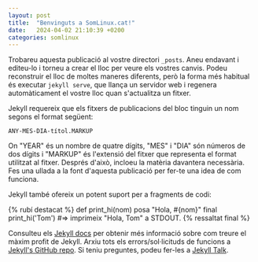 ```yaml
---
layout: post
title:  "Benvinguts a SomLinux.cat!"
date:   2024-04-02 21:10:39 +0200
categories: somlinux
---
```

Trobareu aquesta publicació al vostre directori `_posts`. Aneu endavant i editeu-lo i torneu a crear el lloc per veure els vostres canvis. Podeu reconstruir el lloc de moltes maneres diferents, però la forma més habitual és executar `jekyll serve`, que llança un servidor web i regenera automàticament el vostre lloc quan s'actualitza un fitxer.

Jekyll requereix que els fitxers de publicacions del bloc tinguin un nom segons el format següent:

`ANY-MES-DIA-títol.MARKUP`

On "YEAR" és un nombre de quatre dígits, "MES" i "DIA" són números de dos dígits i "MARKUP" és l'extensió del fitxer que representa el format utilitzat al fitxer. Després d'això, incloeu la matèria davantera necessària. Fes una ullada a la font d'aquesta publicació per fer-te una idea de com funciona.

Jekyll també ofereix un potent suport per a fragments de codi:

{% rubí destacat %}
def print_hi(nom)
   posa "Hola, #{nom}"
final
print_hi('Tom')
#=> imprimeix "Hola, Tom" a STDOUT.
{% ressaltat final %}

Consulteu els [Jekyll docs][jekyll-docs] per obtenir més informació sobre com treure el màxim profit de Jekyll. Arxiu tots els errors/sol·licituds de funcions a [Jekyll's GitHub repo][jekyll-gh]. Si teniu preguntes, podeu fer-les a [Jekyll Talk][jekyll-talk].

[jekyll-docs]: https://jekyllrb.com/docs/home
[jekyll-gh]: https://github.com/jekyll/jekyll
[jekyll-talk]: https://talk.jekyllrb.com/